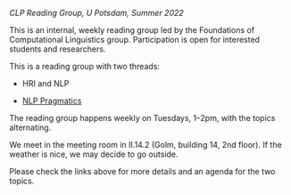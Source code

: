 *CLP Reading Group, U Potsdam, Summer 2022*

This is an internal, weekly reading group led by the Foundations of Computational Linguistics group.
Participation is open for interested students and researchers.

This is a reading group with two threads:

- HRI and NLP

- [NLP Pragmatics](ss22-nlp-prag-reading-group.md)

The reading group happens weekly on Tuesdays, 1–2pm, with the topics alternating.

We meet in the meeting room in II.14.2 (Golm, building 14, 2nd floor). If the weather is nice, we may decide to go outside.

Please check the links above for more details and an agenda for the two topics.
